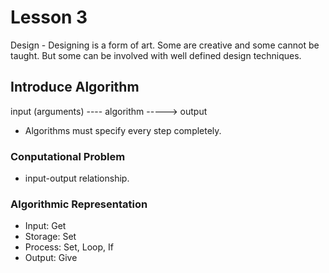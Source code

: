 # Lesson 3

Design - Designing is a form of art. Some are creative and some cannot be taught. But some can be involved with well defined design techniques.

## Introduce Algorithm
input (arguments) ---- algorithm -----> output

- Algorithms must specify every step completely.

### Conputational Problem
- input-output relationship.

### Algorithmic Representation
- Input: Get
- Storage: Set
- Process: Set, Loop, If
- Output: Give

